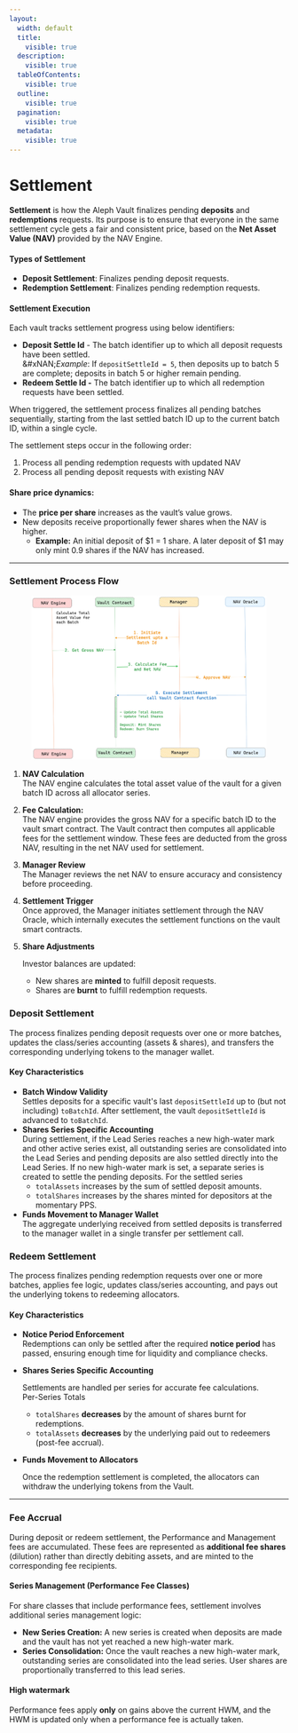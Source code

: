 ```yaml
---
layout:
  width: default
  title:
    visible: true
  description:
    visible: true
  tableOfContents:
    visible: true
  outline:
    visible: true
  pagination:
    visible: true
  metadata:
    visible: true
---
```


# Settlement

**Settlement** is how the Aleph Vault finalizes pending **deposits** and **redemptions** requests. Its purpose is to ensure that everyone in the same settlement cycle gets a fair and consistent price, based on the **Net Asset Value (NAV)** provided by the NAV Engine.

#### Types of Settlement

* **Deposit Settlement**: Finalizes pending deposit requests.
* **Redemption Settlement**: Finalizes pending redemption requests.

#### Settlement Execution

Each vault tracks settlement progress using below identifiers:

* **Deposit Settle Id** - The batch identifier up to which all deposit requests have been settled.\
  &#xNAN;_&#x45;xample_: If `depositSettleId = 5`, then deposits up to batch 5 are complete; deposits in batch 5 or higher remain pending.
* **Redeem Settle Id -** The batch identifier up to which all redemption requests have been settled.

When triggered, the settlement process finalizes all pending batches sequentially, starting from the last settled batch ID up to the current batch ID, within a single cycle.

The settlement steps occur in the following order:

1. Process all pending redemption requests with updated NAV
2. Process all pending deposit requests with existing NAV

#### Share price dynamics:

* The **price per share** increases as the vault’s value grows.
* New deposits receive proportionally fewer shares when the NAV is higher.
  * **Example:** An initial deposit of $1 = 1 share. A later deposit of $1 may only mint 0.9 shares if the NAV has increased.

***

### Settlement Process Flow

<figure><img src="../../.gitbook/assets/settlement-flow-diagram.png" alt="" width="563"><figcaption></figcaption></figure>



1. **NAV Calculation** \
   The NAV engine calculates the total asset value of the vault for a given batch ID across all allocator series.
2. **Fee Calculation:**\
   The NAV engine provides the gross NAV for a specific batch ID to the vault smart contract. The Vault contract then computes all applicable fees for the settlement window. These fees are deducted from the gross NAV, resulting in the net NAV used for settlement.&#x20;
3. **Manager Review**\
   The Manager reviews the net NAV to ensure accuracy and consistency before proceeding.
4. **Settlement Trigger**\
   Once approved, the Manager initiates settlement through the NAV Oracle, which internally executes the settlement functions on the vault smart contracts.
5.  **Share Adjustments**

    Investor balances are updated:

    * New shares are **minted** to fulfill deposit requests.
    * Shares are **burnt** to fulfill redemption requests.

### Deposit Settlement

The process finalizes pending deposit requests over one or more batches, updates the class/series accounting (assets & shares), and transfers the corresponding underlying tokens to the manager wallet.

#### Key Characteristics

* **Batch Window Validity**\
  Settles deposits for a specific vault's last `depositSettleId` up to (but not including) `toBatchId`. After settlement, the vault `depositSettleId` is advanced to `toBatchId`.
* **Shares Series Specific Accounting**\
  During settlement, if the Lead Series reaches a new high-water mark and other active series exist, all outstanding series are consolidated into the Lead Series and pending deposits are also settled directly into the Lead Series. If no new high-water mark is set, a separate series is created to settle the pending deposits. For the settled series
  * `totalAssets` increases by the sum of settled deposit amounts.
  * `totalShares` increases by the shares minted for depositors at the momentary PPS.
* **Funds Movement to Manager Wallet** \
  The aggregate underlying received from settled deposits is transferred to the manager wallet in a single transfer per settlement call.

### Redeem Settlement

The process finalizes pending redemption requests over one or more batches, applies fee logic, updates class/series accounting, and pays out the underlying tokens to redeeming allocators.

#### Key Characteristics

* **Notice Period Enforcement**\
  Redemptions can only be settled after the required **notice period** has passed, ensuring enough time for liquidity and compliance checks.
*   **Shares Series Specific Accounting**

    Settlements are handled per series for accurate fee calculations.\
    Per-Series Totals

    * `totalShares` **decreases** by the amount of shares burnt for redemptions.
    * `totalAssets` **decreases** by the underlying paid out to redeemers (post-fee accrual).
*   **Funds Movement to Allocators**

    Once the redemption settlement is completed, the allocators can withdraw the underlying tokens from the Vault.

***

### Fee Accrual

During deposit or redeem settlement, the Performance and Management fees are accumulated. These fees are represented as **additional fee shares** (dilution) rather than directly debiting assets, and are minted to the corresponding fee recipients.

#### Series Management (Performance Fee Classes)

For share classes that include performance fees, settlement involves additional series management logic:

* **New Series Creation:** A new series is created when deposits are made and the vault has not yet reached a new high-water mark.
* **Series Consolidation:** Once the vault reaches a new high-water mark, outstanding series are consolidated into the lead series. User shares are proportionally transferred to this lead series.

#### **High watermark**

Performance fees apply **only** on gains above the current HWM, and the HWM is updated only when a performance fee is actually taken.
